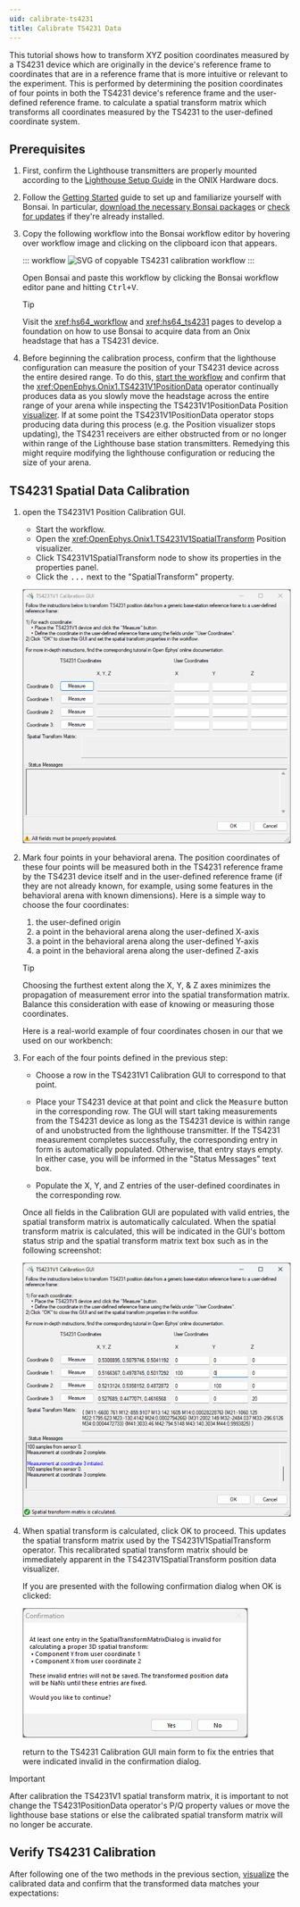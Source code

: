 ```yaml
---
uid: calibrate-ts4231
title: Calibrate TS4231 Data
---
```


This tutorial shows how to transform XYZ position coordinates measured by a TS4231 device which are
originally in the device's reference frame to coordinates that are in a reference frame that is more
intuitive or relevant to the experiment. This is performed by determining the position coordinates
of four points in both the TS4231 device's reference frame and the user-defined reference frame. to
calculate a spatial transform matrix which transforms all coordinates measured by the TS4231 to the
user-defined coordinate system.

## Prerequisites

1.  First, confirm the Lighthouse transmitters are properly mounted according to the [Lighthouse
    Setup Guide](https://open-ephys.github.io/onix-docs/Hardware%20Guide/Lighthouses/setup.html) in
    the ONIX Hardware docs.

1.  Follow the [Getting Started](xref:getting-started) guide to set up and familiarize yourself with
    Bonsai. In particular, [download the necessary Bonsai
    packages](xref:install-configure-bonsai#package-installation) or [check for
    updates](xref:install-configure-bonsai#update-packages) if they're already installed. 

1.  Copy the following workflow into the Bonsai workflow editor by hovering over
    workflow image and clicking on the clipboard icon that appears.

    ::: workflow
    ![SVG of copyable TS4231 calibration workflow](../../workflows/tutorials/calibrate-ts4231/calibrate-ts4231.bonsai)
    :::

    Open Bonsai and paste this workflow by clicking the Bonsai workflow editor pane and hitting
    <kbd>Ctrl+V</kbd>.

    > [!TIP]
    > Visit the <xref:hs64_workflow> and <xref:hs64_ts4231> pages to develop a foundation on how to
    > use Bonsai to acquire data from an Onix headstage that has a TS4231 device.

1.  Before beginning the calibration process, confirm that the lighthouse configuration can measure
    the position of your TS4231 device across the entire desired range. To do this, [start the
    workflow](xref:workflow-editor#starting-the-workflow) and confirm that the
    <xref:OpenEphys.Onix1.TS4231V1PositionData> operator continually produces data as you slowly
    move the headstage across the entire range of your arena while inspecting the
    TS4231V1PositionData Position [visualizer](xref:visualize-data). If at some point the
    TS4231V1PositionData operator stops producing data during this process (e.g. the Position
    visualizer stops updating), the TS4231 receivers are either obstructed from or no longer within
    range of the Lighthouse base station transmitters. Remedying this might require modifying the
    lighthouse configuration or reducing the size of your arena.

## TS4231 Spatial Data Calibration

1.  open the TS4231V1 Position Calibration GUI. 

    -   Start the workflow. 
    -   Open the <xref:OpenEphys.Onix1.TS4231V1SpatialTransform> Position visualizer.
    -   Click TS4231V1SpatialTransform node to show its properties in the properties panel.
    -   Click the <kbd>...</kbd> next to the "SpatialTransform" property.

    ![Screenshot of blank TS4231V1 Calibration GUI](../../images/ts4231v1-calibration-gui.png)

1.  Mark four points in your behavioral arena. The position coordinates of these four points will be
    measured both in the TS4231 reference frame by the TS4231 device itself and in the user-defined
    reference frame (if they are not already known, for example, using some features in the behavioral
    arena with known dimensions). Here is a simple way to choose the four coordinates:

    1.  the user-defined origin
    2.  a point in the behavioral arena along the user-defined X-axis
    3.  a point in the behavioral arena along the user-defined Y-axis
    4.  a point in the behavioral arena along the user-defined Z-axis

    > [!TIP]
    > Choosing the furthest extent along the X, Y, & Z axes minimizes the propagation of measurement
    > error into the spatial transformation matrix. Balance this consideration with ease of knowing
    > or measuring those coordinates.

    Here is a real-world example of four coordinates chosen in our that we used on our workbench:

1.  For each of the four points defined in the previous step:

    -   Choose a row in the TS4231V1 Calibration GUI to correspond to that point. 
    
    -   Place your TS4231 device at that point and click the <kbd>Measure</kbd> button in the
        corresponding row. The GUI will start taking measurements from the TS4231 device as long as
        the TS4231 device is within range of and unobstructed from the lighthouse transmitter. If
        the TS4231 measurement completes successfully, the corresponding entry in form is
        automatically populated. Otherwise, that entry stays empty. In either case, you will be
        informed in the "Status Messages" text box.

    -   Populate the X, Y, and Z entries of the user-defined coordinates in the corresponding row.

    Once all fields in the Calibration GUI are populated with valid entries, the spatial transform
    matrix is automatically calculated. When the spatial transform matrix is calculated, this will
    be indicated in the GUI's bottom status strip and the spatial transform matrix text box such as
    in the following screenshot: 
    
    ![Screenshot of TS4231V1 Calibration GUI with calculated matrix](../../images/ts4231v1-calibration-gui_matrix-calculated.png)

1.  When spatial transform is calculated, click OK to proceed. This updates the spatial transform
    matrix used by the TS4231V1SpatialTransform operator. This recalibrated spatial transform matrix
    should be immediately apparent in the TS4231V1SpatialTransform position data visualizer.
    
    If you are presented with the following confirmation dialog when OK is clicked:
    
    ![Screenshot of TS4231V1 Calibration GUI confirmation dialog](../../images/ts4231v1-calibration-gui_confirmation-dialog.png)

    return to the TS4231 Calibration GUI main form to fix the entries that were indicated invalid in
    the confirmation dialog.

> [!IMPORTANT]
> After calibration the TS4231V1 spatial transform matrix, it is important to not change the
> TS4231PositionData operator's P/Q property values or move the lighthouse base stations or else
> the calibrated spatial transform matrix will no longer be accurate. 

## Verify TS4231 Calibration

After following one of the two methods in the previous section, [visualize](xref:visualize-data) the
calibrated data and confirm that the transformed data matches your expectations:
